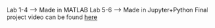 Lab 1-4 --> Made in MATLAB
Lab 5-6 --> Made in Jupyter+Python
Final project video can be found [here](https://www.youtube.com/watch?v=bUUl9_J8iX0)
